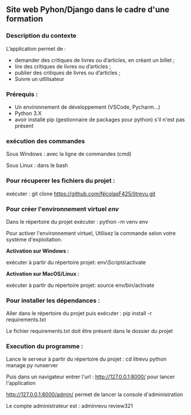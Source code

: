 ## Site web Pyhon/Django dans le cadre d'une formation

### Description du contexte

L’application permet de :
+ demander des critiques de livres ou d’articles, en créant un billet ;
+ lire des critiques de livres ou d’articles ;
+ publier des critiques de livres ou d’articles ;
+ Suivre un utlilisateur

### **Prérequis :** 

+ Un environnement de développement (VSCode, Pycharm...)
+ Python 3.X
+ avoir installé pip (gestionnaire de packages pour python) s'il n'est pas présent

### exécution des commandes

Sous Windows : avec la ligne de commandes (cmd)

Sous Linux : dans le bash

### Pour récuperer les fichiers du projet :

exécuter : git clone https://github.com/NicolasF425/litrevu.git

### Pour créer l'environnement virtuel _env_

Dans le répertoire du projet exécuter : python -m venv env

Pour activer l'environnement virtuel, Utilisez la commande selon votre système d'exploitation.

**Activation sur Windows :**

exécuter à partir du répertoire projet: env\Scripts\activate

**Activation sur MacOS/Linux :**

exécuter à partir du répertoire projet: source env/bin/activate

### **Pour installer les dépendances :**

Aller dans le répertoire du projet puis exécuter : pip install -r requirements.txt

Le fichier requirements.txt doit être présent dans le dossier du projet

### **Execution du programme :**

Lance le serveur à partir du répertoire du projet :
cd litrevu
python manage.py runserver

Puis dans un navigateur entrer l'url : http://127.0.0.1:8000/ pour lancer l'application

http://127.0.0.1:8000/admin/ permet de lancer la console d'administration

Le compte administrateur est :
adminrevu
review321


 







